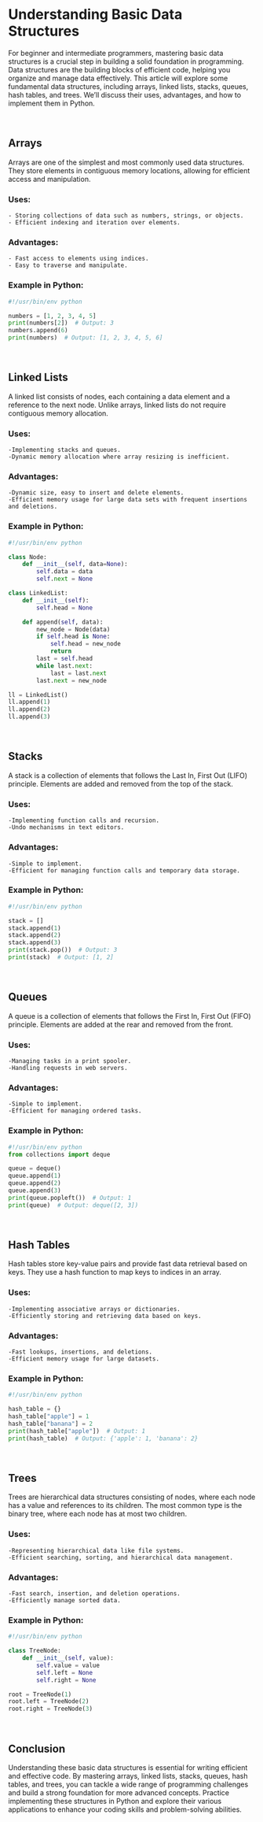 # Understanding Basic Data Structures

For beginner and intermediate programmers, mastering basic data structures is a crucial step in building a solid foundation in programming. Data structures are the building blocks of efficient code, helping you organize and manage data effectively. This article will explore some fundamental data structures, including arrays, linked lists, stacks, queues, hash tables, and trees. We’ll discuss their uses, advantages, and how to implement them in Python.

<br>

## Arrays

Arrays are one of the simplest and most commonly used data structures. They store elements in contiguous memory locations, allowing for efficient access and manipulation.

### Uses:

    - Storing collections of data such as numbers, strings, or objects.
    - Efficient indexing and iteration over elements.

### Advantages:

    - Fast access to elements using indices.
    - Easy to traverse and manipulate.

### Example in Python:
<!-- data_struct_py_1.png -->
```python
#!/usr/bin/env python

numbers = [1, 2, 3, 4, 5]
print(numbers[2])  # Output: 3
numbers.append(6)
print(numbers)  # Output: [1, 2, 3, 4, 5, 6]
```
<br>

## Linked Lists

A linked list consists of nodes, each containing a data element and a reference to the next node. Unlike arrays, linked lists do not require contiguous memory allocation.

### Uses:

    -Implementing stacks and queues.
    -Dynamic memory allocation where array resizing is inefficient.

### Advantages:

    -Dynamic size, easy to insert and delete elements.
    -Efficient memory usage for large data sets with frequent insertions and deletions.

### Example in Python:
<!-- data_struct_py_article_2.png -->

```python
#!/usr/bin/env python

class Node:
    def __init__(self, data=None):
        self.data = data
        self.next = None

class LinkedList:
    def __init__(self):
        self.head = None

    def append(self, data):
        new_node = Node(data)
        if self.head is None:
            self.head = new_node
            return
        last = self.head
        while last.next:
            last = last.next
        last.next = new_node

ll = LinkedList()
ll.append(1)
ll.append(2)
ll.append(3)
```
<br>

## Stacks

A stack is a collection of elements that follows the Last In, First Out (LIFO) principle. Elements are added and removed from the top of the stack.

### Uses:

    -Implementing function calls and recursion.
    -Undo mechanisms in text editors.

### Advantages:

    -Simple to implement.
    -Efficient for managing function calls and temporary data storage.

### Example in Python:
<!-- data_struct_py_article_3.png -->
```python
#!/usr/bin/env python

stack = []
stack.append(1)
stack.append(2)
stack.append(3)
print(stack.pop())  # Output: 3
print(stack)  # Output: [1, 2]
```

<br>

## Queues

A queue is a collection of elements that follows the First In, First Out (FIFO) principle. Elements are added at the rear and removed from the front.

### Uses:

    -Managing tasks in a print spooler.
    -Handling requests in web servers.

### Advantages:

    -Simple to implement.
    -Efficient for managing ordered tasks.

### Example in Python:
<!-- data_struct_py_article_4.png -->
```python
#!/usr/bin/env python
from collections import deque

queue = deque()
queue.append(1)
queue.append(2)
queue.append(3)
print(queue.popleft())  # Output: 1
print(queue)  # Output: deque([2, 3])
```

<br>

## Hash Tables

Hash tables store key-value pairs and provide fast data retrieval based on keys. They use a hash function to map keys to indices in an array.

### Uses:

    -Implementing associative arrays or dictionaries.
    -Efficiently storing and retrieving data based on keys.

### Advantages:

    -Fast lookups, insertions, and deletions.
    -Efficient memory usage for large datasets.

### Example in Python:
<!-- data_struct_py_article_5.png -->
```python
#!/usr/bin/env python

hash_table = {}
hash_table["apple"] = 1
hash_table["banana"] = 2
print(hash_table["apple"])  # Output: 1
print(hash_table)  # Output: {'apple': 1, 'banana': 2}
```

<br>

## Trees

Trees are hierarchical data structures consisting of nodes, where each node has a value and references to its children. The most common type is the binary tree, where each node has at most two children.

### Uses:

    -Representing hierarchical data like file systems.
    -Efficient searching, sorting, and hierarchical data management.

### Advantages:

    -Fast search, insertion, and deletion operations.
    -Efficiently manage sorted data.

### Example in Python:
<!-- *data_struct_py_article_5.png -->
```python
#!/usr/bin/env python

class TreeNode:
    def __init__(self, value):
        self.value = value
        self.left = None
        self.right = None

root = TreeNode(1)
root.left = TreeNode(2)
root.right = TreeNode(3)
```

<br>

## Conclusion

Understanding these basic data structures is essential for writing efficient and effective code. By mastering arrays, linked lists, stacks, queues, hash tables, and trees, you can tackle a wide range of programming challenges and build a strong foundation for more advanced concepts. Practice implementing these structures in Python and explore their various applications to enhance your coding skills and problem-solving abilities.

<br>
<br>
